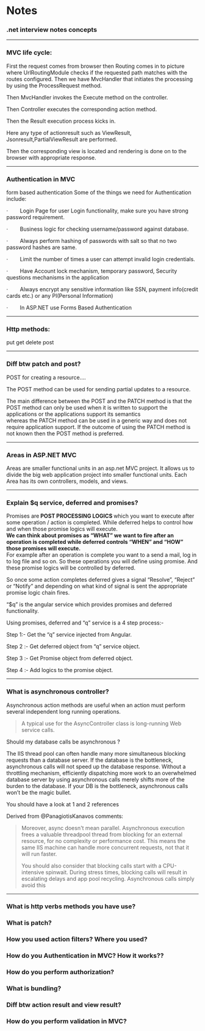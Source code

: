 # Notes
<h3>.net interview notes concepts </h3>
<hr />
<h3>MVC life cycle:</h3>
First the request comes from browser then Routing comes in to picture where UrlRoutingModule checks if the requested path matches with the routes configured.
Then we have MvcHandler that initiates the processing by using the ProcessRequest method.

Then MvcHandler invokes the Execute method on the controller. 

Then Controller executes the corresponding action method. 

Then the Result execution process kicks in. 

Here any type of actionresult such as ViewResult, Jsonresult,PartialViewResult are performed.

Then the corresponding view is located and rendering is done on to the browser with appropriate response.
<hr />
<h3>Authentication in MVC</h3>
form based authentication
Some of the things we need for Authentication include:

·        Login Page for user Login functionality, make sure you have strong password requirement.

·        Business logic for checking username/password against database.

·        Always perform hashing of passwords with salt so that no two password hashes are same.

·        Limit the number of times a user can attempt invalid login credentials.

·        Have Account lock mechanism, temporary password, Security questions mechanisms in the application

·        Always encrypt any sensitive information like SSN, payment info(credit cards etc.) or any PI(Personal Information)

·        In ASP.NET use Forms Based Authentication
<hr />
<h3>Http methods: </h3>
put get delete post
<hr />
<h3>Diff btw patch and post?</h3>
POST for creating a resource….

The POST method can be used for sending partial updates to a resource. 

The main difference between the POST and the PATCH method is that the POST method can only be used when it is written to support the applications or the applications support its semantics 
<br />
whereas the PATCH method can be used in a generic way and does not require application support. If the outcome of using the PATCH method is not known then the POST method is preferred.
<hr />
<h3>Areas in ASP.NET MVC</h3>
Areas are smaller functional units in an asp.net MVC project. It allows us to divide the big web application project into smaller functional units. Each Area has its own controllers, models, and views.

<hr />
<h3>Explain $q service, deferred and promises?</h3>
Promises are<strong> POST PROCESSING LOGICS </strong>which you want to execute after some operation / action is completed. 
While deferred helps to control how and when those promise logics will execute.<br />
<strong>
We can think about promises as “WHAT” we want to fire after an operation is completed 
while deferred controls “WHEN” and “HOW” those promises will execute.
</strong><br />
For example after an operation is complete you want to a send a mail, log in to log file and so on. So these operations you will define using promise. And these promise logics will be controlled by deferred.


So once some action completes deferred gives a signal “Resolve”, “Reject” or “Notify” and depending on what kind of signal is sent the appropriate promise logic chain fires.

“$q” is the angular service which provides promises and deferred functionality.

Using promises, deferred and “q” service is a 4 step process:-

Step 1:- Get the “q” service injected from Angular.

Step 2 :- Get deferred object from “q” service object.

Step 3 :- Get Promise object from deferred object.

Step 4 :- Add logics to the promise object.

<hr />
<h3>What is asynchronous controller?</h3>
Asynchronous action methods are useful when an action must perform several independent long running operations.

<blockquote>A typical use for the AsyncController class is long-running Web service calls.
</blockquote>

Should my database calls be asynchronous ?

The IIS thread pool can often handle many more simultaneous blocking requests than a database server. If the database is the bottleneck, asynchronous calls will not speed up the database response. Without a throttling mechanism, efficiently dispatching more work to an overwhelmed database server by using asynchronous calls merely shifts more of the burden to the database. If your DB is the bottleneck, asynchronous calls won’t be the magic bullet.

You should have a look at 1 and 2 references

Derived from @PanagiotisKanavos comments:
<blockquote>
Moreover, async doesn't mean parallel. Asynchronous execution frees a valuable threadpool thread from blocking for an external resource, for no complexity or performance cost. This means the same IIS machine can handle more concurrent requests, not that it will run faster.

You should also consider that blocking calls start with a CPU-intensive spinwait. During stress times, blocking calls will result in escalating delays and app pool recycling. Asynchronous calls simply avoid this
</blockquote>
<hr />

<h3>What is http verbs methods you have use?</h3>

<h3>What is patch?</h3>


<h3>How you used action filters? Where you used?</h3>


<h3>How do you Authentication in MVC? How it works??</h3>


<h3>How do you perform authorization?</h3>


<h3>What is bundling?</h3>


<h3>Diff btw action result and view result?</h3>


<h3>How do you perform validation in MVC?</h3>

